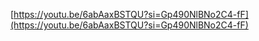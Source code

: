 [https://youtu.be/6abAaxBSTQU?si=Gp490NlBNo2C4-fF](https://youtu.be/6abAaxBSTQU?si=Gp490NlBNo2C4-fF)
